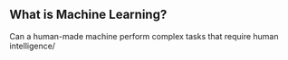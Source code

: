 
## What is Machine Learning?

Can a human-made machine perform complex tasks that require human intelligence/
